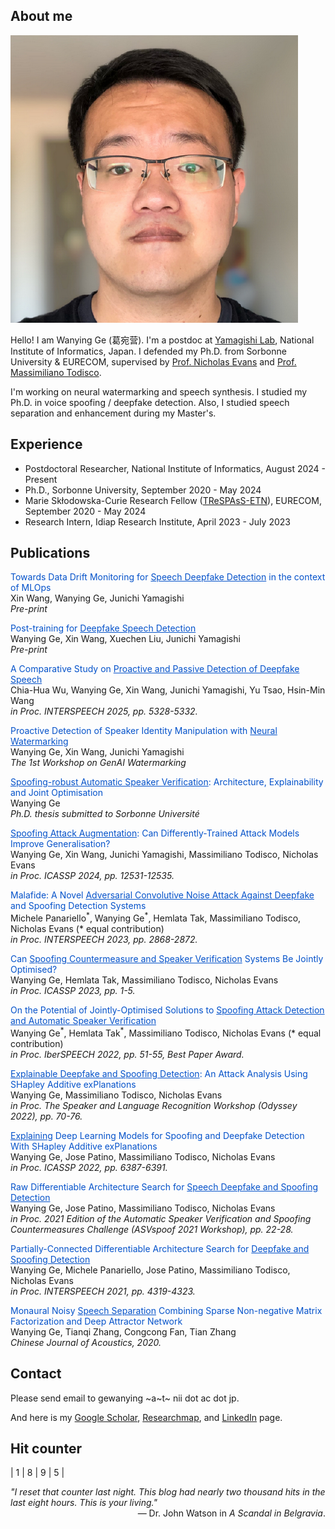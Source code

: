 <link rel="stylesheet" href="https://cdnjs.cloudflare.com/ajax/libs/font-awesome/6.0.0-beta3/css/all.min.css">

## About me

<img class="profile-picture" src="photo.png">

Hello! I am Wanying Ge (葛宛营). I'm a postdoc at [Yamagishi Lab](https://nii-yamagishilab.github.io/), National Institute of Informatics, Japan. I defended my Ph.D. from Sorbonne University & EURECOM, supervised by [Prof. Nicholas Evans](https://www.eurecom.fr/en/people/evans-nicholas) and [Prof. Massimiliano Todisco](http://www.massimilianotodisco.eu/). 

I'm working on neural watermarking and speech synthesis. I studied my Ph.D. in voice spoofing / deepfake detection. Also, I studied speech separation and enhancement during my Master's.

## Experience

* Postdoctoral Researcher, National Institute of Informatics, August 2024 - Present
* Ph.D., Sorbonne University, September 2020 - May 2024
* Marie Skłodowska-Curie Research Fellow ([TReSPAsS-ETN](https://www.trespass-etn.eu/)), EURECOM, September 2020 - May 2024
* Research Intern, Idiap Research Institute, April 2023 - July 2023

## Publications

<p>
    <span style="color: #0452CA;">Towards Data Drift Monitoring for <u>Speech Deepfake Detection</u> in the context of MLOps</span>
    <a href="https://arxiv.org/pdf/2509.10086" target="_blank">
        <i class="fas fa-file-pdf"></i>
    </a>
    <a href="https://github.com/nii-yamagishilab/AntiDeepfake/tree/develop-drift" target="_blank">
        <i class="fab fa-github"></i>
    </a>
<br>
    Xin Wang, Wanying Ge, Junichi Yamagishi<br>
    <em>Pre-print</em>
</p>

<p>
    <span style="color: #0452CA;">Post-training for <u>Deepfake Speech Detection</u></span>
    <a href="https://arxiv.org/pdf/2506.21090.pdf" target="_blank">
        <i class="fas fa-file-pdf"></i>
    </a>
    <a href="https://github.com/nii-yamagishilab/AntiDeepfake" target="_blank">
        <i class="fab fa-github"></i>
    </a>
<br>
    Wanying Ge, Xin Wang, Xuechen Liu, Junichi Yamagishi<br>
    <em>Pre-print</em>
</p>

<p>
    <span style="color: #0452CA;">A Comparative Study on <u>Proactive and Passive Detection of Deepfake Speech</u></span>
    <a href="https://arxiv.org/pdf/2506.14398.pdf" target="_blank">
        <i class="fas fa-file-pdf"></i>
    </a>
    <a href="https://github.com/nii-yamagishilab/antispoofing-watermark" target="_blank">
        <i class="fab fa-github"></i>
    </a>
<br>
    Chia-Hua Wu, Wanying Ge, Xin Wang, Junichi Yamagishi, Yu Tsao, Hsin-Min Wang<br>
    <em>in Proc. INTERSPEECH 2025, pp. 5328-5332.</em>
</p>

<p>
    <span style="color: #0452CA;">Proactive Detection of Speaker Identity Manipulation with <u>Neural Watermarking</u></span>
    <a href="https://openreview.net/pdf?id=erXPKrUsoD" target="_blank">
    <i class="fas fa-file-pdf"></i>
    </a>
<br>
    Wanying Ge, Xin Wang, Junichi Yamagishi<br>
    <em>The 1st Workshop on GenAI Watermarking</em>
</p>

<p>
    <span style="color: #0452CA;"><u>Spoofing-robust Automatic Speaker Verification</u>: Architecture, Explainability and Joint Optimisation</span>
    <a href="https://www.eurecom.fr/en/publication/7681?slug=spoofing-robust-automatic-speaker-verification-architecture-explainability-and-joint-optimisation" target="_blank">
        <i class="fas fa-file-pdf"></i>
    </a>
    <a href="https://drive.google.com/file/d/1fG_S_E6M05ygrbTzCHVhBcaD6lChu3wU/view?usp=sharing" target="_blank">
        <i class="fas fa-file-powerpoint"></i>
    </a><br>
    Wanying Ge<br>
    <em>Ph.D. thesis submitted to Sorbonne Université</em>
</p>

<p>
    <span style="color: #0452CA;"><u>Spoofing Attack Augmentation</u>: Can Differently-Trained Attack Models Improve Generalisation?</span>
    <a href="https://arxiv.org/pdf/2309.09586.pdf" target="_blank">
        <i class="fas fa-file-pdf"></i>
    </a>
<br>
    Wanying Ge, Xin Wang, Junichi Yamagishi, Massimiliano Todisco, Nicholas Evans<br>
    <em>in Proc. ICASSP 2024, pp. 12531-12535.</em>
</p>

<p>
    <span style="color: #0452CA;">Malafide: A Novel <u>Adversarial Convolutive Noise Attack Against Deepfake</u> and Spoofing Detection Systems</span>
    <a href="https://arxiv.org/pdf/2306.07655.pdf" target="_blank">
        <i class="fas fa-file-pdf"></i>
    </a>
    <a href="https://github.com/eurecom-asp/malafide" target="_blank">
        <i class="fab fa-github"></i>
    </a>
<br>
    Michele Panariello<sup>*</sup>, Wanying Ge<sup>*</sup>, Hemlata Tak, Massimiliano Todisco, Nicholas Evans (* equal contribution)<br>
    <em>in Proc. INTERSPEECH 2023, pp. 2868-2872.</em>
</p>

<p>
    <span style="color: #0452CA;">Can <u>Spoofing Countermeasure and Speaker Verification</u> Systems Be Jointly Optimised?</span>
    <a href="https://arxiv.org/pdf/2303.07073.pdf" target="_blank">
        <i class="fas fa-file-pdf"></i>
    </a>
    <a href="https://github.com/eurecom-asp/sasv-joint-optimisation" target="_blank">
        <i class="fab fa-github"></i>
    </a>
<br>
    Wanying Ge, Hemlata Tak, Massimiliano Todisco, Nicholas Evans<br>
    <em>in Proc. ICASSP 2023, pp. 1-5.</em>
</p>

<p>
    <span style="color: #0452CA;">On the Potential of Jointly-Optimised Solutions to <u>Spoofing Attack Detection and Automatic Speaker Verification</u></span>
    <a href="https://arxiv.org/pdf/2209.00506.pdf" target="_blank">
        <i class="fas fa-file-pdf"></i>
    </a>
    <a href="https://github.com/eurecom-asp/sasv-joint-optimisation" target="_blank">
        <i class="fab fa-github"></i>
    </a>
<br>
    Wanying Ge<sup>*</sup>, Hemlata Tak<sup>*</sup>, Massimiliano Todisco, Nicholas Evans (* equal contribution)<br>
    <em>in Proc. IberSPEECH 2022, pp. 51-55, Best Paper Award.</em>
</p>

<p>
    <span style="color: #0452CA;"><u>Explainable Deepfake and Spoofing Detection</u>: An Attack Analysis Using SHapley Additive exPlanations</span>
    <a href="https://arxiv.org/pdf/2202.13693.pdf" target="_blank">
        <i class="fas fa-file-pdf"></i>
    </a>
    <a href="https://github.com/eurecom-asp/shap-anti-spoofing" target="_blank">
        <i class="fab fa-github"></i>
    </a>
<br>
    Wanying Ge, Massimiliano Todisco, Nicholas Evans<br>
    <em>in Proc. The Speaker and Language Recognition Workshop (Odyssey 2022), pp. 70-76.</em>
</p>

<p>
    <span style="color: #0452CA;"><u>Explaining</u> Deep Learning Models for Spoofing and Deepfake Detection With SHapley Additive exPlanations</span>
    <a href="https://arxiv.org/pdf/2110.03309.pdf" target="_blank">
        <i class="fas fa-file-pdf"></i>
    </a>
<br>
    Wanying Ge, Jose Patino, Massimiliano Todisco, Nicholas Evans<br>
    <em>in Proc. ICASSP 2022, pp. 6387-6391.</em>
</p>

<p>
    <span style="color: #0452CA;">Raw Differentiable Architecture Search for <u>Speech Deepfake and Spoofing Detection</u></span>
    <a href="https://arxiv.org/pdf/2107.12212.pdf" target="_blank">
        <i class="fas fa-file-pdf"></i>
    </a>
    <a href="https://github.com/eurecom-asp/raw-pc-darts-anti-spoofing" target="_blank">
        <i class="fab fa-github"></i>
    </a>
<br>
    Wanying Ge, Jose Patino, Massimiliano Todisco, Nicholas Evans<br>
    <em>in Proc. 2021 Edition of the Automatic Speaker Verification and Spoofing Countermeasures Challenge (ASVspoof 2021 Workshop), pp. 22-28.</em>
</p>

<p>
    <span style="color: #0452CA;">Partially-Connected Differentiable Architecture Search for <u>Deepfake and Spoofing Detection</u></span>
    <a href="https://arxiv.org/pdf/2104.03123.pdf" target="_blank">
        <i class="fas fa-file-pdf"></i>
    </a>
    <a href="https://github.com/eurecom-asp/pc-darts-anti-spoofing" target="_blank">
        <i class="fab fa-github"></i>
    </a>
<br>
    Wanying Ge, Michele Panariello, Jose Patino, Massimiliano Todisco, Nicholas Evans<br>
    <em>in Proc. INTERSPEECH 2021, pp. 4319-4323.</em>
</p>

<p>
    <span style="color: #0452CA;">Monaural Noisy <u>Speech Separation</u> Combining Sparse Non-negative Matrix Factorization and Deep Attractor Network</span>
<br>
    Wanying Ge, Tianqi Zhang, Congcong Fan, Tian Zhang<br>
    <em>Chinese Journal of Acoustics, 2020.</em>
</p>




## Contact

Please send email to gewanying ~a~t~ nii dot ac dot jp.

And here is my [Google Scholar](https://scholar.google.com/citations?hl=en&user=Gn-k3KYAAAAJ&view_op=list_works&sortby=pubdate), [Researchmap](https://researchmap.jp/wanying-ge?lang=en), and [LinkedIn](https://www.linkedin.com/in/wanying-ge/) page.

## Hit counter

| 1 | 8 | 9 | 5 |  

<p>
    <em>"I reset that counter last night. This blog had nearly two thousand hits in the last eight hours. This is your living."</em>
    <span style="display: block; text-align: right;">&mdash; Dr. John Watson in <cite>A Scandal in Belgravia</cite>.</span>
</p>